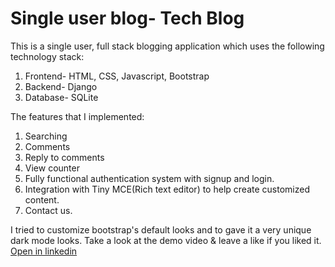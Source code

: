 # Single user blog- Tech Blog
This is a single user, full stack blogging application which uses the following technology stack: 
1. Frontend- HTML, CSS, Javascript, Bootstrap
2. Backend- Django
3. Database- SQLite

The features that I implemented: 
1. Searching 
2. Comments
3. Reply to comments
4. View counter
5. Fully functional authentication system with signup and login.
6. Integration with Tiny MCE(Rich text editor) to help create customized content. 
7. Contact us.

I tried to customize bootstrap's default looks and to gave it a very unique dark mode looks.
Take a look at the demo video & leave a like if you liked it. 
[Open in linkedin](https://www.linkedin.com/feed/update/urn:li:activity:6691342508447952896/)
